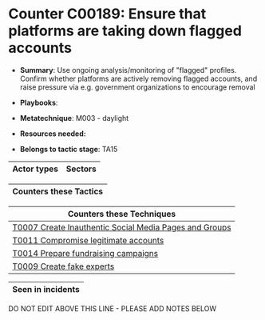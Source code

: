 # Counter C00189: Ensure that platforms are taking down flagged accounts

* **Summary**: Use ongoing analysis/monitoring of "flagged" profiles.  Confirm whether platforms are actively removing flagged accounts, and raise pressure via e.g. government organizations to encourage removal

* **Playbooks**: 

* **Metatechnique**: M003 - daylight

* **Resources needed:** 

* **Belongs to tactic stage**: TA15


| Actor types | Sectors |
| ----------- | ------- |



| Counters these Tactics |
| ---------------------- |



| Counters these Techniques |
| ------------------------- |
| [T0007 Create Inauthentic Social Media Pages and Groups](../../generated_pages/techniques/T0007.md) |
| [T0011 Compromise legitimate accounts](../../generated_pages/techniques/T0011.md) |
| [T0014 Prepare fundraising campaigns](../../generated_pages/techniques/T0014.md) |
| [T0009 Create fake experts](../../generated_pages/techniques/T0009.md) |



| Seen in incidents |
| ----------------- |


DO NOT EDIT ABOVE THIS LINE - PLEASE ADD NOTES BELOW